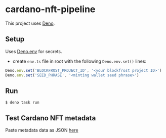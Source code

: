 # cardano-nft-pipeline

This project uses [Deno](https://deno.land/).

## Setup

Uses [Deno.env](https://deno.land/manual@v1.28.0/basics/env_variables#built-in-denoenv) for secrets.

- create `env.ts` file in root with the following `Deno.env.set()` lines:

```typescript
Deno.env.set('BLOCKFROST_PROJECT_ID', '<your blockfrost project ID>')
Deno.env.set('SEED_PHRASE', '<minting wallet seed phrase>')
```

## Run

```
$ deno task run
```

## Test Cardano NFT metadata

Paste metadata data as JSON [here](https://pool.pm/test/metadata)
